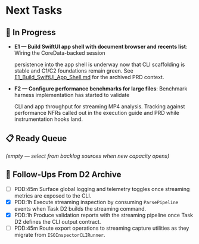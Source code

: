 # Next Tasks

## 🚧 In Progress

- **E1 — Build SwiftUI app shell with document browser and recents list**: Wiring the CoreData-backed session

  persistence into the app shell is underway now that CLI scaffolding is stable and C1/C2 foundations remain green. See
  [E1_Build_SwiftUI_App_Shell.md](../TASK_ARCHIVE/43_E1_Build_SwiftUI_App_Shell/E1_Build_SwiftUI_App_Shell.md) for the
archived PRD context.

- **F2 — Configure performance benchmarks for large files**: Benchmark harness implementation has started to validate

  CLI and app throughput for streaming MP4 analysis. Tracking against performance NFRs called out in the execution
  guide and PRD while instrumentation hooks land.

## 📋 Ready Queue

_(empty — select from backlog sources when new capacity opens)_

## 🔭 Follow-Ups From D2 Archive

- [ ] PDD:45m Surface global logging and telemetry toggles once streaming metrics are exposed to the CLI.
- [x] PDD:1h Execute streaming inspection by consuming `ParsePipeline` events when Task D2 builds the streaming command.
- [x] PDD:1h Produce validation reports with the streaming pipeline once Task D2 defines the CLI output contract.
- [ ] PDD:45m Route export operations to streaming capture utilities as they migrate from `ISOInspectorCLIRunner`.
